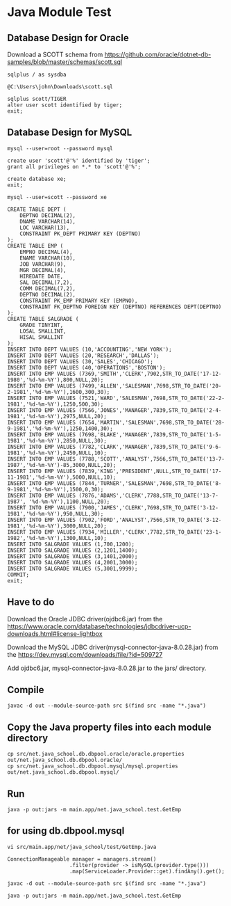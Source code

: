 # Java Module Test

## Database Design for Oracle

Download a SCOTT schema from
https://github.com/oracle/dotnet-db-samples/blob/master/schemas/scott.sql

    sqlplus / as sysdba
    
    @C:\Users\john\Downloads\scott.sql
    
    sqlplus scott/TIGER
	alter user scott identified by tiger;
	exit;

## Database Design for MySQL

	mysql --user=root --password mysql
	
	create user 'scott'@'%' identified by 'tiger';
	grant all privileges on *.* to 'scott'@'%';
	
	create database xe;
	exit;
	
	mysql --user=scott --password xe
	
	CREATE TABLE DEPT (
	    DEPTNO DECIMAL(2),
	    DNAME VARCHAR(14),
	    LOC VARCHAR(13),
	    CONSTRAINT PK_DEPT PRIMARY KEY (DEPTNO) 
	);
	CREATE TABLE EMP (
	    EMPNO DECIMAL(4),
	    ENAME VARCHAR(10),
	    JOB VARCHAR(9),
	    MGR DECIMAL(4),
	    HIREDATE DATE,
	    SAL DECIMAL(7,2),
	    COMM DECIMAL(7,2),
	    DEPTNO DECIMAL(2),
	    CONSTRAINT PK_EMP PRIMARY KEY (EMPNO),
	    CONSTRAINT FK_DEPTNO FOREIGN KEY (DEPTNO) REFERENCES DEPT(DEPTNO)
	);
	CREATE TABLE SALGRADE ( 
	    GRADE TINYINT,
	    LOSAL SMALLINT,
	    HISAL SMALLINT 
	);
	INSERT INTO DEPT VALUES (10,'ACCOUNTING','NEW YORK');
	INSERT INTO DEPT VALUES (20,'RESEARCH','DALLAS');
	INSERT INTO DEPT VALUES (30,'SALES','CHICAGO');
	INSERT INTO DEPT VALUES (40,'OPERATIONS','BOSTON');
	INSERT INTO EMP VALUES (7369,'SMITH','CLERK',7902,STR_TO_DATE('17-12-1980','%d-%m-%Y'),800,NULL,20);
	INSERT INTO EMP VALUES (7499,'ALLEN','SALESMAN',7698,STR_TO_DATE('20-2-1981','%d-%m-%Y'),1600,300,30);
	INSERT INTO EMP VALUES (7521,'WARD','SALESMAN',7698,STR_TO_DATE('22-2-1981','%d-%m-%Y'),1250,500,30);
	INSERT INTO EMP VALUES (7566,'JONES','MANAGER',7839,STR_TO_DATE('2-4-1981','%d-%m-%Y'),2975,NULL,20);
	INSERT INTO EMP VALUES (7654,'MARTIN','SALESMAN',7698,STR_TO_DATE('28-9-1981','%d-%m-%Y'),1250,1400,30);
	INSERT INTO EMP VALUES (7698,'BLAKE','MANAGER',7839,STR_TO_DATE('1-5-1981','%d-%m-%Y'),2850,NULL,30);
	INSERT INTO EMP VALUES (7782,'CLARK','MANAGER',7839,STR_TO_DATE('9-6-1981','%d-%m-%Y'),2450,NULL,10);
	INSERT INTO EMP VALUES (7788,'SCOTT','ANALYST',7566,STR_TO_DATE('13-7-1987','%d-%m-%Y')-85,3000,NULL,20);
	INSERT INTO EMP VALUES (7839,'KING','PRESIDENT',NULL,STR_TO_DATE('17-11-1981','%d-%m-%Y'),5000,NULL,10);
	INSERT INTO EMP VALUES (7844,'TURNER','SALESMAN',7698,STR_TO_DATE('8-9-1981','%d-%m-%Y'),1500,0,30);
	INSERT INTO EMP VALUES (7876,'ADAMS','CLERK',7788,STR_TO_DATE('13-7-1987', '%d-%m-%Y'),1100,NULL,20);
	INSERT INTO EMP VALUES (7900,'JAMES','CLERK',7698,STR_TO_DATE('3-12-1981','%d-%m-%Y'),950,NULL,30);
	INSERT INTO EMP VALUES (7902,'FORD','ANALYST',7566,STR_TO_DATE('3-12-1981','%d-%m-%Y'),3000,NULL,20);
	INSERT INTO EMP VALUES (7934,'MILLER','CLERK',7782,STR_TO_DATE('23-1-1982','%d-%m-%Y'),1300,NULL,10);
	INSERT INTO SALGRADE VALUES (1,700,1200);
	INSERT INTO SALGRADE VALUES (2,1201,1400);
	INSERT INTO SALGRADE VALUES (3,1401,2000);
	INSERT INTO SALGRADE VALUES (4,2001,3000);
	INSERT INTO SALGRADE VALUES (5,3001,9999);
	COMMIT;
	exit;

## Have to do

Download the Oracle JDBC driver(ojdbc6.jar) from the https://www.oracle.com/database/technologies/jdbcdriver-ucp-downloads.html#license-lightbox

Download the MySQL JDBC driver(mysql-connector-java-8.0.28.jar) from the https://dev.mysql.com/downloads/file/?id=509727

Add ojdbc6.jar, mysql-connector-java-8.0.28.jar to the jars/ directory.

## Compile

	javac -d out --module-source-path src $(find src -name "*.java")

## Copy the Java property files into each module directory

    cp src/net.java_school.db.dbpool.oracle/oracle.properties out/net.java_school.db.dbpool.oracle/
    cp src/net.java_school.db.dbpool.mysql/mysql.properties out/net.java_school.db.dbpool.mysql/
    
## Run

	java -p out:jars -m main.app/net.java_school.test.GetEmp
	
##	for using db.dbpool.mysql

    vi src/main.app/net/java_school/test/GetEmp.java
    
    ConnectionManageable manager = managers.stream()
                        .filter(provider -> isMySQL(provider.type()))
                        .map(ServiceLoader.Provider::get).findAny().get();

    javac -d out --module-source-path src $(find src -name "*.java")
    
    java -p out:jars -m main.app/net.java_school.test.GetEmp

    
    
